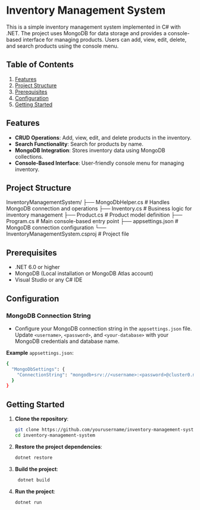 # Inventory Management System

This is a simple inventory management system implemented in C# with .NET. The project uses MongoDB for data storage and provides a console-based interface for managing products. Users can add, view, edit, delete, and search products using the console menu.

## Table of Contents
1. [Features](#features)
2. [Project Structure](#project-structure)
3. [Prerequisites](#prerequisites)
4. [Configuration](#configuration)
5. [Getting Started](#getting-started)

## Features
- **CRUD Operations**: Add, view, edit, and delete products in the inventory.
- **Search Functionality**: Search for products by name.
- **MongoDB Integration**: Stores inventory data using MongoDB collections.
- **Console-Based Interface**: User-friendly console menu for managing inventory.

## Project Structure
InventoryManagementSystem/
├── MongoDbHelper.cs          # Handles MongoDB connection and operations
├── Inventory.cs              # Business logic for inventory management
├── Product.cs                # Product model definition
├── Program.cs                # Main console-based entry point
├── appsettings.json          # MongoDB connection configuration
└── InventoryManagementSystem.csproj  # Project file

## Prerequisites
- .NET 6.0 or higher
- MongoDB (Local installation or MongoDB Atlas account)
- Visual Studio or any C# IDE


## Configuration
### MongoDB Connection String
* Configure your MongoDB connection string in the `appsettings.json` file. Update `<username>`, `<password>`, and `<your-database>` with your MongoDB credentials and database name.

**Example** `appsettings.json`:
```bash
{
  "MongoDbSettings": {
    "ConnectionString": "mongodb+srv://<username>:<password>@cluster0.mongodb.net/<your-database>?retryWrites=true&w=majority"
  }
}
```

## Getting Started
1. **Clone the repository**:
   
    ```bash
    git clone https://github.com/yourusername/inventory-management-system.git
    cd inventory-management-system
    ```
2. **Restore the project dependencies**:
   
    ```bash
    dotnet restore
    ```
3. **Build the project**:

   ```bash
    dotnet build
    ```

4. **Run the project**:
   
    ```bash
    dotnet run
    ```
